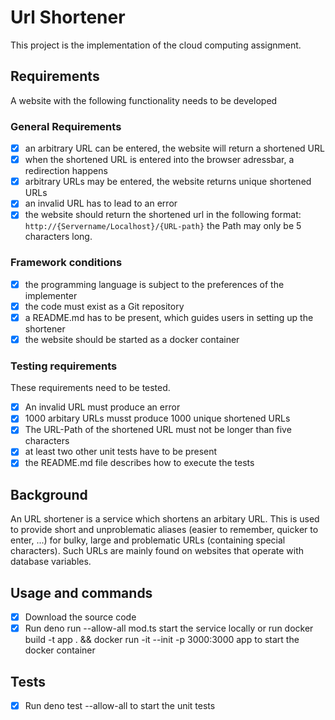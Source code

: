 # Url Shortener 

This project is the implementation of the cloud computing assignment.

## Requirements
A website with the following functionality needs to be developed

### General Requirements
- [x] an arbitrary URL can be entered, the website will return a shortened URL
- [x] when the shortened URL is entered into the browser adressbar, a redirection happens
- [x] arbitrary URLs may be entered, the website returns unique shortened URLs
- [x] an invalid URL has to lead to an error
- [x] the website should return the shortened url in the following format: `http://{Servername/Localhost}/{URL-path}` the Path may only be 5 characters long.

### Framework conditions
- [x] the programming language is subject to the preferences of the implementer
- [x] the code must exist as a Git repository
- [x] a README.md has to be present, which guides users in setting up the shortener
- [x] the website should be started as a docker container    

### Testing requirements
These requirements need to be tested.
- [x] An invalid URL must produce an error
- [x] 1000 arbitary URLs musst produce 1000 unique shortened URLs
- [x] The URL-Path of the shortened URL must not be longer than five characters
- [x] at least two other unit tests have to be present
- [x] the README.md file describes how to execute the tests

## Background
An URL shortener is a service which shortens an arbitary URL. 
This is used to provide short and unproblematic aliases (easier to remember, quicker to enter, ...) for bulky, large and problematic URLs (containing special characters). Such URLs are mainly found on websites that operate with database variables.

## Usage and commands
- [x] Download the source code
- [x] Run deno run --allow-all mod.ts start the service locally or run docker build -t app . && docker run -it --init -p 3000:3000 app to start the docker container 

## Tests
- [x] Run deno test --allow-all to start the unit tests
